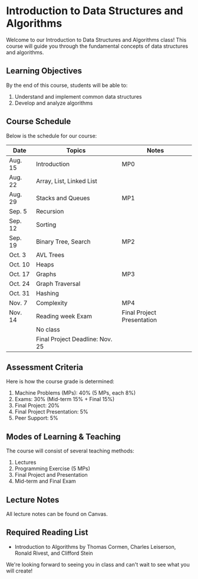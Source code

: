 # Introduction to Data Structures and Algorithms

Welcome to our Introduction to Data Structures and Algorithms class! This course will guide you through the fundamental concepts of data structures and algorithms.

## Learning Objectives

By the end of this course, students will be able to:

1. Understand and implement common data structures
2. Develop and analyze algorithms

## Course Schedule

Below is the schedule for our course:

| Date | Topics | Notes |
| --- | --- | --- |
| Aug. 15 | Introduction | MP0 |
| Aug. 22 | Array, List, Linked List | |
| Aug. 29 | Stacks and Queues | MP1 |
| Sep. 5 | Recursion | |
| Sep. 12 | Sorting | |
| Sep. 19 | Binary Tree, Search | MP2 |
| Oct. 3 | AVL Trees | |
| Oct. 10 | Heaps | |
| Oct. 17 | Graphs | MP3 |
| Oct. 24 | Graph Traversal | |
| Oct. 31 | Hashing | |
| Nov. 7 | Complexity | MP4 |
| Nov. 14 | Reading week Exam | Final Project Presentation |
| | No class | |
| | Final Project Deadline: Nov. 25 | |

## Assessment Criteria

Here is how the course grade is determined:

1. Machine Problems (MPs): 40% (5 MPs, each 8%)
2. Exams: 30% (Mid-term 15% + Final 15%)
3. Final Project: 20%
4. Final Project Presentation: 5%
5. Peer Support: 5%

## Modes of Learning & Teaching

The course will consist of several teaching methods:

1. Lectures
2. Programming Exercise (5 MPs)
3. Final Project and Presentation
4. Mid-term and Final Exam

## Lecture Notes

All lecture notes can be found on Canvas.

## Required Reading List

- Introduction to Algorithms by Thomas Cormen, Charles Leiserson, Ronald Rivest, and Clifford Stein

We're looking forward to seeing you in class and can't wait to see what you will create!
